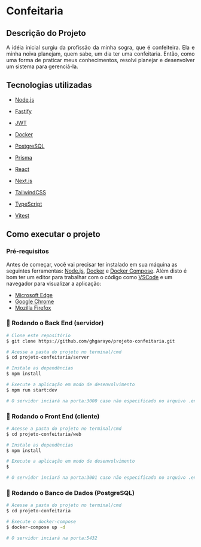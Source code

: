 # Confeitaria 

## Descrição do Projeto

<p align="justify"> 
  A idéia inicial surgiu da profissão da minha sogra, que é confeiteira. Ela e minha noiva planejam, quem sabe, um dia ter uma confeitaria.
  Então, como uma forma de praticar meus conhecimentos, resolvi planejar e desenvolver um sistema para gerenciá-la.
</p>

## Tecnologias utilizadas

- [Node.js](https://nodejs.org/en/)
- [Fastify](https://www.fastify.io/)
- [JWT](https://jwt.io/)

- [Docker](https://www.docker.com/)
- [PostgreSQL](https://www.postgresql.org/)
- [Prisma](https://www.prisma.io/)

- [React](https://pt-br.reactjs.org/)
- [Next.js](https://nextjs.org/)
- [TailwindCSS](https://tailwindcss.com/)
- [TypeScript](https://www.typescriptlang.org/)

- [Vitest](https://vitest.dev)

## Como executar o projeto

### Pré-requisitos

Antes de começar, você vai precisar ter instalado em sua máquina as seguintes ferramentas:
[Node.js](https://nodejs.org/en/), [Docker](https://www.docker.com/) e [Docker Compose](https://docs.docker.com/compose/install/).
Além disto é bom ter um editor para trabalhar com o código como [VSCode](https://code.visualstudio.com/)
e um navegador para visualizar a aplicação: 

- [Microsoft Edge](https://www.microsoft.com/pt-br/edge)
- [Google Chrome](https://www.google.com/intl/pt-BR/chrome/)
- [Mozilla Firefox](https://www.mozilla.org/pt-BR/firefox/new/)


### 🎲 Rodando o Back End (servidor)
  
  ```bash
  # Clone este repositório
  $ git clone https://github.com/ghgarayo/projeto-confeitaria.git

  # Acesse a pasta do projeto no terminal/cmd
  $ cd projeto-confeitaria/server

  # Instale as dependências
  $ npm install

  # Execute a aplicação em modo de desenvolvimento
  $ npm run start:dev

  # O servidor inciará na porta:3000 caso não especificado no arquivo .env - acesse <http://localhost:3000>
  ```

### 🎲 Rodando o Front End (cliente)

  ```bash
  # Acesse a pasta do projeto no terminal/cmd
  $ cd projeto-confeitaria/web

  # Instale as dependências
  $ npm install

  # Execute a aplicação em modo de desenvolvimento
  $ 

  # O servidor inciará na porta:3001 caso não especificado no arquivo .env - acesse <http://localhost:3001>
  ```


### 🎲 Rodando o Banco de Dados (PostgreSQL)

  ```bash
  # Acesse a pasta do projeto no terminal/cmd
  $ cd projeto-confeitaria

  # Execute o docker-compose
  $ docker-compose up -d

  # O servidor inciará na porta:5432
  ```






